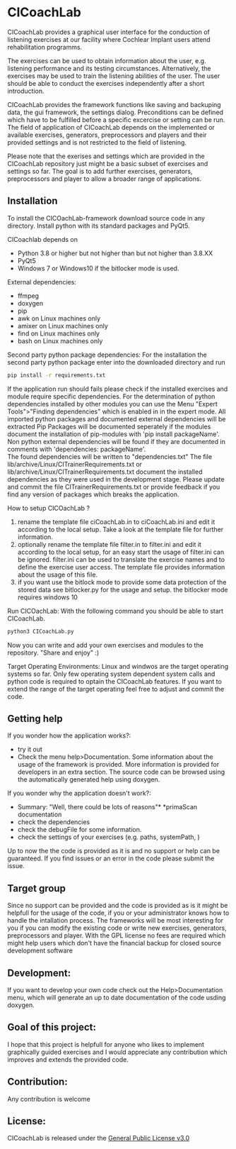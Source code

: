 # CICoachLab
CICoachLab provides a graphical user interface for the conduction of listening exercises at our facility where Cochlear Implant users attend rehabilitation programms.


The exercises can be used to obtain information about the user, e.g. listening performance and its testing circumstances.  Alternatively,  the exercises may be used to train the listening abilities of the user.  The user should be able to conduct the exercises independently after a  short introduction. 

CICoachLab provides the framework functions like saving and backuping data, the gui framework, the settings dialog.  Preconditions can be defined which have to be fulfilled before a specific excercise or setting can be run. The field of application of CICoachLab depends on the implemented or available exercises, generators, preprocessors and players and their provided settings and is not restricted to the field of listening. 

Please note that the exerises and settings which are provided in the CICoachLab repository  just might be a basic subset of exercises and settings so far. The goal is to add further exercises, generators, preprocessors and player to allow a broader range of applications.


## Installation
To install the CICOachLab-framework download source code in any directory.
Install python with its standard packages and PyQt5.

CICoachlab depends on 
- Python 3.8 or higher but not higher than  but not higher than 3.8.XX
- PyQt5
- Windows 7 or Windows10 if the bitlocker mode is used.

External dependencies:
- ffmpeg
- doxygen
- pip
- awk                     on Linux machines only
- amixer                  on Linux machines only
- find                    on Linux machines only
- bash                    on Linux machines only


Second party python package dependencies:
    For the installation the second party python package enter into the downloaded directory and run
```bash
pip install -r requirements.txt
```

If the application run should fails please check if the installed exercises and module require specific dependencies. For the determination of python dependencies installed by other modules you can use the Menu "Expert Tools">"Finding dependencies" which is enabled in in the expert mode. All imported python packages and documented external dependencies will be extracted 
Pip Packages will be documented seperately if the modules document the installation of pip-modules with 'pip install packageName'.
Non python external dependencies will be found if they are documented in comments with 'dependencies: packageName'.  
The found dependencies will be written to "dependencies.txt"
The file lib/archive/Linux/CITrainerRequirements.txt or lib/archive/Linux/CITrainerRequirements.txt document the installed dependencies as they were used in the development stage.
Please update and commit the file CITrainerRequirements.txt or provide feedback if you find any version of packages which breaks the application.

How to  setup CICOachLab ?
1) rename the template file ciCoachLab.in to ciCoachLab.ini and edit it according to the local setup. Take a look at the template file for further information.
2) optionally rename the template file filter.in to filter.ini and edit it according to the local setup, for an easy start the usage of filter.ini can be ignored. filter.ini can be used to translate the exercise names and to define the exercise user access. The template file provides information about the usage of this file.
3) if you want use the  bitlock mode to provide some data protection of the stored data see bitlocker.py for the usage and setup.
    the bitlocker mode requires windows 10

Run CICOachLab:
With the following command you should be able to start CICoachLab.
```bash
python3 CICoachLab.py
```
    
Now you can write and add your own exercises and modules to the repository. "Share and enjoy" :)

Target Operating Environments:
Linux and windwos are the target operating systems so far. Only few operating system dependent system calls and python code is required to optain the CICoachLab features.
If you want to extend the range of the target operating feel free to adjust and commit the code.


## Getting help
If you wonder how the application works?:
- try it out
- Check the menu help>Documentation.
  Some information about the usage of the framework is provided.
  More information is provided for developers in an extra section. The source code can be browsed using the automatically generated help using doxygen.
  
If you wonder why the application doesn't work?:
- Summary: "Well, there could be lots of reasons"* *primaScan documentation
- check the dependencies
- check the debugFile for some information.
- check the settings of your exercises (e.g. paths, systemPath, )

Up to now the the code is provided as it is and no support or help can be guaranteed. If you find issues or an error in the code please submit the issue.


## Target group
Since no support can be provided and the code is provided as is it might be helpfull for the usage of the code, if you or your administrator knows how to handle the intallation process.
The frameworks will be most interesting for you if you can modify the existing code or write new exercises, generators, preprocessors and player.
With the GPL license no fees are required which might help users which don't have the financial backup for closed source development software

## Development:
If you want to develop your own code check out the Help>Documentation menu, which will generate an up to date documentation of the code usding doxygen.


## Goal of this project:
I hope that this project is helpfull for anyone who likes to implement graphically guided exercises and I would appreciate any contribution which improves and extends the provided code.


## Contribution:
Any contribution is welcome

## License:
CICoachLab is released under the [General Public License v3.0](license/GPLv3_license.txt)

